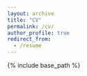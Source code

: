 ```yaml
---
layout: archive
title: "CV"
permalink: /cv/
author_profile: true
redirect_from:
  - /resume
---
```


{% include base_path %}

<object data="../files/Resume Jose Antunes-Neto.pdf" width="1000" height="1000" type='application/pdf'></object>
